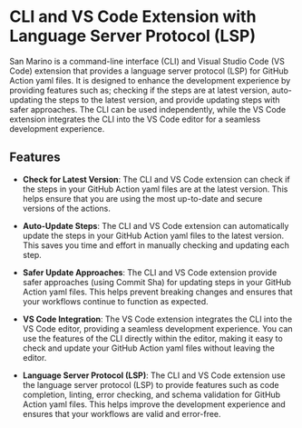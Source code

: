 # CLI and VS Code Extension with Language Server Protocol (LSP)

San Marino is a command-line interface (CLI) and Visual Studio Code (VS Code) extension that provides a language server protocol (LSP) for GitHub Action yaml files. It is designed to enhance the development experience by providing features such as; checking if the steps are at latest version, auto-updating the steps to the latest version, and provide updating steps with safer approaches. The CLI can be used independently, while the VS Code extension integrates the CLI into the VS Code editor for a seamless development experience.

## Features

- **Check for Latest Version**: The CLI and VS Code extension can check if the steps in your GitHub Action yaml files are at the latest version. This helps ensure that you are using the most up-to-date and secure versions of the actions.

- **Auto-Update Steps**: The CLI and VS Code extension can automatically update the steps in your GitHub Action yaml files to the latest version. This saves you time and effort in manually checking and updating each step.

- **Safer Update Approaches**: The CLI and VS Code extension provide safer approaches (using Commit Sha) for updating steps in your GitHub Action yaml files. This helps prevent breaking changes and ensures that your workflows continue to function as expected.

- **VS Code Integration**: The VS Code extension integrates the CLI into the VS Code editor, providing a seamless development experience. You can use the features of the CLI directly within the editor, making it easy to check and update your GitHub Action yaml files without leaving the editor.

- **Language Server Protocol (LSP)**: The CLI and VS Code extension use the language server protocol (LSP) to provide features such as code completion, linting, error checking, and schema validation for GitHub Action yaml files. This helps improve the development experience and ensures that your workflows are valid and error-free.

